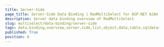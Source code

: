 ```yaml
---
title: Server-Side
page_title: Server-Side Data Binding | RadMultiSelect for ASP.NET AJAX Documentation
description: Server data binding overview of RadMultiSelect
slug: multiselect/data-binding/server-side
tags: data,binding,overview,server,side,list,object,data,table,sqldatasource,declarative
published: True
position: 0
---
```



